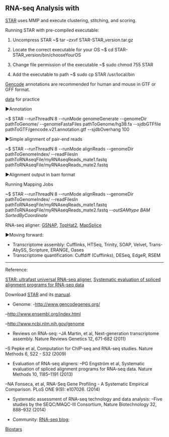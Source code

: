 ## RNA-seq Analysis with 

[STAR](http://seqanswers.com/forums/showthread.php?t=27470) uses MMP and execute clustering, stitching, and scoring.


Running STAR with pre-compiled executable:

1. Uncompress STAR
~$ tar –zxvf STAR-STAR_version.tar.gz

2. Locate the correct executable for your OS
~$ cd STAR-STAR_version/bin/chooseYourOS

3. Change file permission of the executable
~$ sudo chmod 755 STAR

4. Add the executable to path
~$ sudo cp STAR /usr/local/bin


[Gencode](http://www.gencodegenes.org/data.html) annotations are recommended for human and mouse in GTF or GFF format.

[data](http://labshare.cshl.edu/shares/gingeraslab/www-data/dobin/STAR/STARgenomes/) for practice

▶Annotation

~$ STAR --runThreadN 8 --runMode genomeGenerate --genomeDir pathToGenome/ --genomeFastaFiles pathToGenome/hg38.fa 
--sjdbGTFfile pathToGTF/gencode.v21.annotation.gtf --sjdbOverhang 100

▶Simple alignment of pair-end reads

~$ STAR --runThreadN 8 --runMode alignReads --genomeDir pathToGenomeIndex/ 
--readFilesIn pathToRNAseqFile/myRNAseqReads_mate1.fastq pathToRNAseqFile/myRNAseqReads_mate2.fastq


▶Alignment output in bam format

Running Mapping Jobs

~$ STAR --runThreadN 8 --runMode alignReads --genomeDir pathToGenomeIndex/ 
--readFilesIn pathToRNAseqFile/myRNAseqReads_mate1.fastq pathToRNAseqFile/myRNAseqReads_mate2.fastq
--*outSAMtype BAM SortedByCoordinate*

RNA-seq aligner: [GSNAP](http://research-pub.gene.com/gmap/), [TopHat2](http://ccb.jhu.edu/software/tophat/index.shtml), [MapSplice](http://www.netlab.uky.edu/p/bioinfo/MapSplice)

▶Moving forward:
* Transcriptome assembly: Cufflinks, HTSeq, Trinity, SOAP, Velvet, Trans-AbySS, Scripture, ERANGE, Oases
* Transcriptome quantification: Cuffdiff (Cufflinks), DESeq, EdgeR, RSEM



---

Reference: 

[STAR: ultrafast universal RNA-seq aligner](http://bioinformatics.oxfordjournals.org/content/early/2012/10/25/bioinformatics.bts635), 
[Systematic evaluation of spliced alignment programs for RNA-seq data](http://www.nature.com/nmeth/journal/v10/n12/full/nmeth.2722.html)

Download [STAR](https://github.com/alexdobin/STAR/releases) and its [manual](https://github.com/alexdobin/STAR/blob/master/doc/STARmanual.pdf).

* Genome:
-http://www.gencodegenes.org/

–http://www.ensembl.org/index.html

–http://www.ncbi.nlm.nih.gov/genome

* Reviews on RNA-seq:
–JA Martin, et al, Next-generation transcriptome assembly. Nature Reviews Genetics 12, 671-682 (2011)

–S Pepke et al, Computation for ChIP-seq and RNA-seq studies. Nature Methods 6, S22 - S32 (2009)

* Evaluation of RNA-seq aligners:
–PG Engström et al, Systematic evaluation of spliced alignment programs for RNA-seq data. Nature Methods 10, 1185–1191 (2013)

–NA Fonseca, et al, RNA-Seq Gene Profiling - A Systematic Empirical Comparison. PLoS ONE 9(9): e107026. (2014)

* Systematic assessment of RNA-seq technology and data analysis:
–Five studies by the SEQC/MAQC-III Consortium, Nature Biotechnology 32, 888–932 (2014)

* Community:
[RNA-seq blog](http://www.rna-seqblog.com/);

[Biostars](https://www.biostars.org/)
